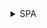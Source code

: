 <details>
<summary>SPA</summary>
<div markdown="1">

* Single Page Application
  * 기존에는 서버로 GET 요청을 보내 원하는 html 파일을 받아 브라우저에서 렌더링하는 구조
  * SPA는 하나의 html 파일에서 component를 교체하는 방식으로 여러 page를 보여주는 방식
  * Ajax 기반으로 구현 가능
    * Ajax는 Asynchronous Javascript and XML의 약자
    * Javascript 기반으로 비동기로 서버에 요청을 보내 원하는 데이터를 가져오는 통신 방법
    * 전 페이지를 다시 요청해 정보를 갱신하지 않고 원하는 정보만 업데이트할 수 있음
  * 장점
    * 필요한 component만 업데이트하면 되기 때문에 성능적인 부분에서 유리함
    * 서버가 템플릿 연산을 수행하지 않아도 되기 때문에 서버의 부하를 덜 수 있음
    * 모바일 서비스 제공 시 같은 API를 공유하는데 용이함
  * 단점
    * 빌드한 Javascript 파일을 한 번에 받기 때문에 초기 구동 느림
    * 검색엔진 최적화(SEO)에 불리
      * Javascript를 읽지 못하는 검색엔진의 경우 인식하지 못함, 읽을 수 있더라도 오버헤드가 큼
      * 단일 템플릿을 사용하기 때문에 다른 페이지에 동일한 메타 데이터를 삽입하게 됨

</div>
</details>